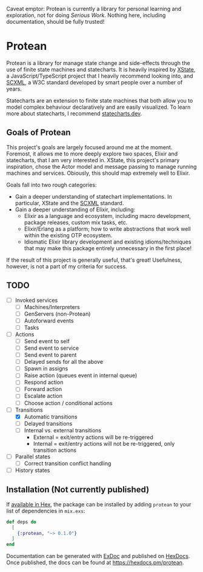 Caveat emptor: Protean is currently a library for personal learning and exploration, not for doing _Serious Work_. Nothing here, including documentation, should be fully trusted!

# Protean

Protean is a library for manage state change and side-effects through the use of finite state machines and statecharts. It is heavily inspired by [XState](https://xstate.js.org/docs/), a JavaScript/TypeScript project that I heavily recommend looking into, and [SCXML](https://www.w3.org/TR/scxml/), a W3C standard developed by smart people over a number of years.

Statecharts are an extension to finite state machines that both allow you to model complex behaviour declaratively and are easily visualized. To learn more about statecharts, I recommend [statecharts.dev](https://statecharts.dev/).

## Goals of Protean

This project's goals are largely focused around me at the moment. Foremost, it allows me to more deeply explore two spaces, Elixir and statecharts, that I am very interested in. XState, this project's primary inspiration, chose the Actor model and message passing to manage running machines and services. Obiously, this should map extremely well to Elixir.

Goals fall into two rough categories:

- Gain a deeper understanding of statechart implementations. In particular, XState and the [SCXML](https://www.w3.org/TR/scxml/) standard.
- Gain a deeper understanding of Elixir, including:
  - Elixir as a language and ecosystem, including macro development, package releases, custom mix tasks, etc.
  - Elixir/Erlang as a platform; how to write abstractions that work well within the existing OTP ecosystem.
  - Idiomatic Elixir library development and existing idioms/techniques that may make this package entirely unnecessary in the first place!

If the result of this project is generally useful, that's great! Usefulness, however, is not a part of my criteria for success.

## TODO

- [ ] Invoked services
  - [ ] Machines/Interpreters
  - [ ] GenServers (non-Protean)
  - [ ] Autoforward events
  - [ ] Tasks
- [ ] Actions
  - [ ] Send event to self
  - [ ] Send event to service
  - [ ] Send event to parent
  - [ ] Delayed sends for all the above
  - [ ] Spawn in assigns
  - [ ] Raise action (queues event in internal queue)
  - [ ] Respond action
  - [ ] Forward action
  - [ ] Escalate action
  - [ ] Choose action / conditional actions
- [ ] Transitions
  - [x] Automatic transitions
  - [ ] Delayed transitions
  - [ ] Internal vs. external transitions
    - External = exit/entry actions will be re-triggered
    - Internal = exit/entry actions will not be re-triggered, only transition actions
- [ ] Parallel states
  - [ ] Correct transition conflict handling
- [ ] History states

## Installation (Not currently published)

If [available in Hex](https://hex.pm/docs/publish), the package can be installed
by adding `protean` to your list of dependencies in `mix.exs`:

```elixir
def deps do
  [
    {:protean, "~> 0.1.0"}
  ]
end
```

Documentation can be generated with [ExDoc](https://github.com/elixir-lang/ex_doc)
and published on [HexDocs](https://hexdocs.pm). Once published, the docs can
be found at <https://hexdocs.pm/protean>.

